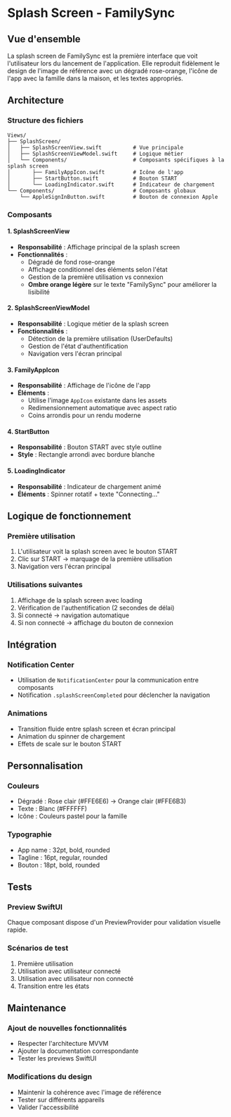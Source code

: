 # Splash Screen - FamilySync

## Vue d'ensemble

La splash screen de FamilySync est la première interface que voit l'utilisateur lors du lancement de l'application. Elle reproduit fidèlement le design de l'image de référence avec un dégradé rose-orange, l'icône de l'app avec la famille dans la maison, et les textes appropriés.

## Architecture

### Structure des fichiers

```
Views/
├── SplashScreen/
│   ├── SplashScreenView.swift          # Vue principale
│   ├── SplashScreenViewModel.swift     # Logique métier
│   └── Components/                     # Composants spécifiques à la splash screen
│       ├── FamilyAppIcon.swift         # Icône de l'app
│       ├── StartButton.swift           # Bouton START
│       └── LoadingIndicator.swift      # Indicateur de chargement
└── Components/                         # Composants globaux
    └── AppleSignInButton.swift         # Bouton de connexion Apple
```

### Composants

#### 1. SplashScreenView
- **Responsabilité** : Affichage principal de la splash screen
- **Fonctionnalités** :
  - Dégradé de fond rose-orange
  - Affichage conditionnel des éléments selon l'état
  - Gestion de la première utilisation vs connexion
  - **Ombre orange légère** sur le texte "FamilySync" pour améliorer la lisibilité

#### 2. SplashScreenViewModel
- **Responsabilité** : Logique métier de la splash screen
- **Fonctionnalités** :
  - Détection de la première utilisation (UserDefaults)
  - Gestion de l'état d'authentification
  - Navigation vers l'écran principal

#### 3. FamilyAppIcon
- **Responsabilité** : Affichage de l'icône de l'app
- **Éléments** :
  - Utilise l'image `AppIcon` existante dans les assets
  - Redimensionnement automatique avec aspect ratio
  - Coins arrondis pour un rendu moderne

#### 4. StartButton
- **Responsabilité** : Bouton START avec style outline
- **Style** : Rectangle arrondi avec bordure blanche

#### 5. LoadingIndicator
- **Responsabilité** : Indicateur de chargement animé
- **Éléments** : Spinner rotatif + texte "Connecting..."

## Logique de fonctionnement

### Première utilisation
1. L'utilisateur voit la splash screen avec le bouton START
2. Clic sur START → marquage de la première utilisation
3. Navigation vers l'écran principal

### Utilisations suivantes
1. Affichage de la splash screen avec loading
2. Vérification de l'authentification (2 secondes de délai)
3. Si connecté → navigation automatique
4. Si non connecté → affichage du bouton de connexion

## Intégration

### Notification Center
- Utilisation de `NotificationCenter` pour la communication entre composants
- Notification `.splashScreenCompleted` pour déclencher la navigation

### Animations
- Transition fluide entre splash screen et écran principal
- Animation du spinner de chargement
- Effets de scale sur le bouton START

## Personnalisation

### Couleurs
- Dégradé : Rose clair (#FFE6E6) → Orange clair (#FFE6B3)
- Texte : Blanc (#FFFFFF)
- Icône : Couleurs pastel pour la famille

### Typographie
- App name : 32pt, bold, rounded
- Tagline : 16pt, regular, rounded
- Bouton : 18pt, bold, rounded

## Tests

### Preview SwiftUI
Chaque composant dispose d'un PreviewProvider pour validation visuelle rapide.

### Scénarios de test
1. Première utilisation
2. Utilisation avec utilisateur connecté
3. Utilisation avec utilisateur non connecté
4. Transition entre les états

## Maintenance

### Ajout de nouvelles fonctionnalités
- Respecter l'architecture MVVM
- Ajouter la documentation correspondante
- Tester les previews SwiftUI

### Modifications du design
- Maintenir la cohérence avec l'image de référence
- Tester sur différents appareils
- Valider l'accessibilité
